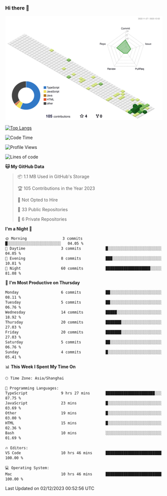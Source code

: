 ### Hi there 👋

![](./profile-3d-contrib/profile-green-animate.svg)

 

[![Top Langs](https://github-readme-stats.vercel.app/api/top-langs/?username=RunnningDogg)](https://github.com/anuraghazra/github-readme-stats)


 

<!--START_SECTION:waka-->
![Code Time](http://img.shields.io/badge/Code%20Time-24%20hrs%205%20mins-blue)

![Profile Views](http://img.shields.io/badge/Profile%20Views-39-blue)

![Lines of code](https://img.shields.io/badge/From%20Hello%20World%20I%27ve%20Written-200.3%20thousand%20lines%20of%20code-blue)

**🐱 My GitHub Data** 

> 📦 1.1 MB Used in GitHub's Storage 
 > 
> 🏆 105 Contributions in the Year 2023
 > 
> 🚫 Not Opted to Hire
 > 
> 📜 33 Public Repositories 
 > 
> 🔑 6 Private Repositories 
 > 
**I'm a Night 🦉** 

```text
🌞 Morning                3 commits           █░░░░░░░░░░░░░░░░░░░░░░░░   04.05 % 
🌆 Daytime                3 commits           █░░░░░░░░░░░░░░░░░░░░░░░░   04.05 % 
🌃 Evening                8 commits           ███░░░░░░░░░░░░░░░░░░░░░░   10.81 % 
🌙 Night                  60 commits          ████████████████████░░░░░   81.08 % 
```
📅 **I'm Most Productive on Thursday** 

```text
Monday                   6 commits           ██░░░░░░░░░░░░░░░░░░░░░░░   08.11 % 
Tuesday                  5 commits           ██░░░░░░░░░░░░░░░░░░░░░░░   06.76 % 
Wednesday                14 commits          █████░░░░░░░░░░░░░░░░░░░░   18.92 % 
Thursday                 20 commits          ███████░░░░░░░░░░░░░░░░░░   27.03 % 
Friday                   20 commits          ███████░░░░░░░░░░░░░░░░░░   27.03 % 
Saturday                 5 commits           ██░░░░░░░░░░░░░░░░░░░░░░░   06.76 % 
Sunday                   4 commits           █░░░░░░░░░░░░░░░░░░░░░░░░   05.41 % 
```


📊 **This Week I Spent My Time On** 

```text
🕑︎ Time Zone: Asia/Shanghai

💬 Programming Languages: 
TypeScript               9 hrs 27 mins       ██████████████████████░░░   87.75 % 
JavaScript               23 mins             █░░░░░░░░░░░░░░░░░░░░░░░░   03.69 % 
Other                    19 mins             █░░░░░░░░░░░░░░░░░░░░░░░░   03.00 % 
HTML                     15 mins             █░░░░░░░░░░░░░░░░░░░░░░░░   02.36 % 
Bash                     10 mins             ░░░░░░░░░░░░░░░░░░░░░░░░░   01.69 % 

🔥 Editors: 
VS Code                  10 hrs 46 mins      █████████████████████████   100.00 % 

💻 Operating System: 
Mac                      10 hrs 46 mins      █████████████████████████   100.00 % 
```


 Last Updated on 02/12/2023 00:52:56 UTC
<!--END_SECTION:waka-->
